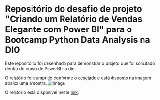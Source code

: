 # Repositório do desafio de projeto "Criando um Relatório de Vendas Elegante com Power BI" para o Bootcamp Python Data Analysis na DIO
Este repositório foi desenhado para demonstrar o projeto que foi solicitado dentro do curso de PowerBI na dio.

O relatório foi cumprido conforme o desejado e está disposto na imagem abaixo uma amostra.
![image](https://github.com/HugoCSouza/powerbi-desafio/assets/150296370/40e96913-ee27-4d82-a768-568bc0fc58ce)

O relatório está disponível neste [link](https://app.powerbi.com/groups/me/reports/84277432-4e84-4827-b6a2-085ae72c54ab/ReportSection?experience=power-bi&bookmarkGuid=Bookmark2499c69a25b7310ba0c5).
